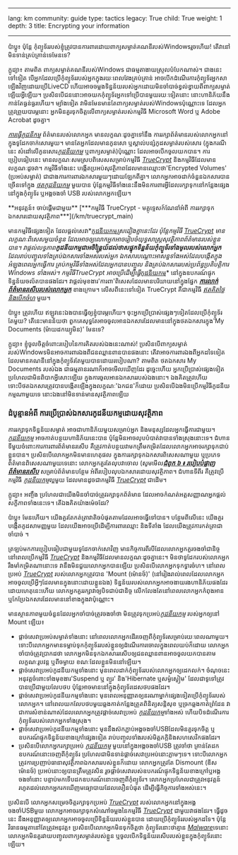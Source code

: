 

---

lang: km
community: guide
type: tactics
legacy: True
child: True
weight: 1
depth: 3
title: Encrypting your information

---

<div class="background" markdown="1">
ប៉ាប្លូ៖ ប៉ុន្តែ កុំព្យូទ័ររបស់ខ្ញុំត្រូវបានការពារដោយពាក្យសម្ងាត់គណនីរបស់Windowsរួចហើយ! តើវានៅមិនទាន់គ្រប់គ្រាន់ទេមែនទេ?

ក្លូដ្យា៖ តាមពិត ពាក្យសម្ងាត់គណនីរបស់Windows ជាធម្មតាងាយស្រួលបំបែកណាស់។ ជាងនេះទៅទៀត បើអ្នកដែលប្រើកុំព្យូទ័ររបស់អ្នកក្នុងរយៈពេលវែងគ្រប់គ្រាន់ អាចបើកដំណើរការកុំព្យូទ័រអ្នកសាឡើងវិញដោយប្រើLiveCD ហើយអាចចម្លងទិន្នន័យរបស់អ្នកដោយមិនចាំបាច់ខ្វល់ខ្វាយពីពាក្យសម្ងាត់ឡើយអ្វីឡើយ។ ប្រសិនបើជននោះអាចយកកុំព្យូទ័រអ្នកទៅប្រើបានមួយរយៈទៀតនោះ នោះហានិភ័យនឹងកាន់តែធ្ងន់ធ្ងរហើយ។ ម្យ៉ាងទៀត វាមិនមែនមានតែពាក្យសម្ងាត់របស់Windowsប៉ុណ្ណោះទេ ដែលអ្នកត្រូវព្រួយបារម្ភនោះ អ្នកមិនគួរទុកចិត្តលើពាក្យសម្ងាត់របស់កម្មវិធី Microsoft Word ឬ Adobe Acrobat ដូចគ្នា។
</div>


[*ការធ្វើកូដនីកម្ម*](/km/glossary#Encryption) ព័ត៌មានរបស់លោកអ្នក មានលក្ខណៈដូចគ្នាទៅនឹង   ការរក្សាព័ត៌មានរបស់លោកអ្នកនៅក្នុងទូដែកចាក់សោរមួយ។ មានតែអ្នកដែលមានកូនសោ ឬស្គាល់បន្សំកូដសម្ងាត់របស់សោរ (ក្នុងករណីនេះ សំដៅលើកូនសោរ[*កូដនីយកម្ម*](/km/glossary#Encryption) ឬពាក្យសម្ងាត់)ប៉ុណ្ណោះ ដែលអាចបើកចូលយកបាន។ ការប្រៀបធៀបនេះ មានលក្ខណៈសមស្របពិសេសសម្រាប់កម្មវិធី [*TrueCrypt*](/km/glossary#TrueCrypt) និងកម្មវិធីដែលមានលក្ខណៈដូចវា។ កម្មវិធីទាំងនេះ បង្កើតប្រអប់សុវត្ថិភាពដែលមានឈ្មោះថា'Encrypted Volumes' (ប្រអប់សម្ងាត់) ជាជាងការការពារឯកសារមួយៗដោយឡែកពីគ្នា។ លោកអ្នកអាចដាក់ចំនួនឯកសារបានច្រើនទៅក្នុង [*ថតកូដនិយកម្ម*](/km/glossary#Encryption) មួយបាន ប៉ុន្តែកម្មវិធីទាំងនេះនឹងមិនការពារអ្វីដែលរក្សាទុកនៅកន្លែងផ្សេងនៅក្នុងកុំព្យូទ័រ ឬអង្គចងចាំ USB របស់លោកអ្នកឡើយ។

<div class="getstarted" markdown="1">
**អនុវត្តន៍៖ ចាប់ផ្តើមជាមួយ** [***កម្មវិធី TrueCrypt  - មគ្គុទ្ទេសក៍ណែនាំអំពី ការរក្សាទុកឯកសារដោយសុវត្ថិភាព***](/km/truecrypt_main)
</div>


មានកម្មវិធីផ្សេងទៀត ដែលផ្តល់សេវា*[កូដនីយកម្ម](/km/glossary#Encryption)*ស្រដៀងគ្នានេះដែរ ប៉ុន្តែកម្មវិធី [*TrueCrypt*](/km/glossary#TrueCrypt) មានលក្ខណៈពិសេសមួយចំនួន ដែលអាចឲ្យលោកអ្នកអាចរៀបចំយុទ្ធសាស្ត្រសុវត្ថិភាពព័ត៌មានរបស់ខ្លួនបាន។ វាផ្តល់លទ្ធភាព**កូដនីយកម្មជាអចិន្ត្រៃយ៍ដល់ថាសផ្ទុកទិន្នន័យកុំព្យូទ័រទាំងមូលរបស់លោកអ្នក** ដែលរាប់បញ្ចូលទាំងគ្រប់ឯកសារទាំងអស់របស់អ្នក ឯកសារបណ្តោះអាសន្នទាំងអស់ដែលបង្កើតក្នុងអំឡុងពេលអ្នកធ្វើការ គ្រប់កម្មវិធីទាំងអស់ដែលអ្នកបានបញ្ចូល និងគ្រប់ឯកសាររបស់ប្រព័ន្ធប្រតិបត្តិការ Windows ទាំងអស់។ កម្មវិធីTrueCrypt អាចប្រើដើម្បីធ្វើ*[កូដនីយកម្ម](/km/glossary#Encryption)* នៅក្នុងឧបករណ៍ផ្ទុកទិន្នន័យចល័តបានផងដែរ។ វាផ្តល់មុខងារ'ការពា'ពិសេសដែលមានបរិយាយនៅក្នុងផ្នែក [***ការលាក់ព័ត៌មានរសើបរបស់លោកអ្នក***](/km/chapter_4_2) ខាងក្រោម។ លើសពីនេះទៅទៀត TrueCrypt គឺជាកម្មវិធី [*ឥតគិតថ្លៃនិងបើកចំហ*](/km/glossary#FOSS) មួយ។


<div class="background" markdown="1">
ប៉ាប្លូ៖ ត្រូវហើយ ឥឡូវនេះឯងបានធ្វើឲ្យខ្ញុំបារម្ភហើយ។ ចុះអ្នកប្រើប្រាស់ផ្សេងៗទៀតដែលប្រើកុំព្យូទ័រតែមួយ? តើនេះមានន័យថា ពួកគេសុទ្ធតែអាចចូលអានឯកសារដែលមាននៅក្នុងថតឯកសារក្នុង'My Documents (ម៉ាយដកឃ្យូមិន)' មែនទេ?

ក្លូដ្យា៖ ខ្ញុំចូលចិត្តចំពោះរបៀបនៃការគិតរបស់ឯងនេះណាស់! ប្រសិនបើពាក្យសម្ងាត់របស់Windowsមិនអាចការពារឯងពីជនឈ្លានពានបានផងនោះ តើវាអាចការពារឯងពីអ្នកដទៃទៀតដែលមានគណនីនៅក្នុងកុំព្យូទ័រតែមួយបានដោយរបៀបណា? តាមពិត ថតឯកសារ My Documents របស់ឯង ជាធម្មតានរណាក៏អាចមើលឃើញដែរ ដូច្នេះហើយ អ្នកប្រើប្រាស់ផ្សេងទៀតប្រហែលជាមិនពិបាកអ្វីសោះឡើយ ក្នុងការចូលអានឯកសាររបស់ឯងនោះ។ ឯងគិតត្រូវហើយ ទោះបីថតឯកសារត្រូវបានបង្កើតឡើងក្នុងលក្ខណៈ'ឯកជន'ក៏ដោយ  ប្រសិនបើឯងមិនប្រើកម្មវិធីកូដនីយកម្មណាមួយទេ នោះឯងនៅមិនទាន់មានសុវត្ថិភាពឡើយ</i>
</div>


### ដំបូន្មានអំពី ការប្រើប្រាស់ឯកសារកូដនីយកម្មដោយសុវត្ថិភាព ###
ការរក្សាទុកទិន្នន័យសម្ងាត់ អាចជាហានិភ័យមួយសម្រាប់អ្នក និងមនុស្សដែលអ្នកធ្វើការជាមួយ។ *[កូដនីយកម្ម](/km/glossary#Encryption)* អាចកាត់បន្ថយហានិភ័យនេះបាន ប៉ុន្តែមិនអាចលុបបំបាត់វាបានទាំងស្រុងនោះទេ។ ជំហានទីមួយចំពោះការការពារព័ត៌មានរសើប គឺត្រូវកាត់បន្ថយវាមកត្រឹមកម្រិតដែលលោកអ្នកអាចរក្សាទុកជាប់ខ្លួនបាន។ ប្រសិនបើលោកអ្នកមិនមានហេតុផល ក្នុងការរក្សាទុកឯកសារពិសេសណាមួយ ឬប្រភេទព័ត៌មានពិសេសណាមួយទេនោះ លោកអ្នកគួរតែលុបវាចោល (សូមមើល[***ជំពូក ៦ ៖ របៀបបំផ្លាញព័ត៌មានរសើប***](/km/chapter-6) សម្រាប់ព័ត៌មានបន្ថែម អំពីរបៀបលុបឯកសារដោយសុវត្ថិភាព។ ជំហានទីពីរ គឺត្រូវប្រើកម្មវិធី [*កូដនីយកម្ម*](/km/glossary#Encryption)ល្អមួយ ដែលមានដូចជាកម្មវិធី [*TrueCrypt*](/km/glossary#TrueCrypt) ជាដើម។


<div class="background" markdown="1">
ក្លូដ្យា៖ អញ្ចឹង ប្រហែលជាយើងមិនចាំបាច់ត្រូវរក្សាទុកព័ត៌មាន ដែលអាចកំណត់អត្តសញ្ញាណអ្នកផ្តល់សក្ខីភាពទាំងនេះទេ។ តើឯងគិតយ៉ាងម៉េចដែរ?

ប៉ាប្លូ៖ មែនហើយ។ យើងគួរតែកត់ត្រាវាតិចបំផុតតាមដែលអាចធ្វើទៅបាន។ បន្ថែមពីលើនេះ យើងគួរបង្កើតកូដសាមញ្ញមួយ ដែលយើងអាចប្រើដើម្បីការពារឈ្មោះ និងទីតាំង ដែលយើងត្រូវការកត់ត្រាជាចាំបាច់ ។	
</div>


ត្រឡប់មកការប្រៀបធៀបជាមួយទូដែកចាក់សោវិញ មានកិច្ចការពីរបីដែលលោកអ្នកគួរចងចាំជានិច្ច នៅពេលប្រើកម្មវិធី [*TrueCrypt*](/km/glossary#TrueCrypt) និងកម្មវិធីដែលមានលក្ខណៈដូចគ្នានេះ។ មិនថាទូដែករបស់លោកអ្នករឹងមាំកម្រិតណានោះទេ វានឹងមិនជួយលោកអ្នកបានឡើយ ប្រសិនបើលោកអ្នកទុកទ្វារចំហ។ នៅពេលប្រអប់ [*TrueCrypt*](/km/glossary#TrueCrypt) របស់លោកអ្នកត្រូវបាន 'Mount (ម៉ោនថ៍)' (នៅរៀងរាល់ពេលដែលលោកអ្នកអាចចូលប្រើអ្វីៗដែលមានក្នុងនោះដោយខ្លួនឯង)  ទិន្នន័យរបស់លោកអ្នកអាចងាយរងហានិភ័យផងដែរ ដោយហេតុនេះហើយ លោកអ្នកគួររក្សាវាឲ្យបិទជាប់ជានិច្ច លើកលែងតែនៅពេលលោកអ្នកកំពុងអាន ឬកែប្រែឯកសារដែលមាននៅខាងក្នុងវាប៉ុណ្ណោះ។


មានស្ថានភាពមួយចំនួនដែលអ្នកចាំបាច់ត្រូវចងចាំថា មិនត្រូវទុកប្រអប់[*កូដនីយកម្ម*](/km/glossary#Encryption) របស់អ្នកឲ្យនៅ Mount ឡើយ៖

- ផ្តាច់សេវាប្រអប់សម្ងាត់ទាំងនោះ នៅពេលលោកអ្នកដើរចេញពីកុំព្យូទ័រសម្រាប់រយៈពេលណាមួយ។ ទោះបីលោកអ្នកមានទម្លាប់ទុកកុំព្យូទ័ររបស់ខ្លួនឲ្យដំណើរការចោលក្នុងពេលយប់ក៏ដោយ លោកអ្នកចាំបាច់ត្រូវប្រាកដថា លោកអ្នកមិនទុកឯកសាររសើបឲ្យជនឈ្លានពានអាចចូលយកបានតាមលក្ខណៈរូបវន្ត ឬពីចម្ងាយ ខណៈដែលខ្លួនមិននៅឡើយ។
- ផ្តាច់សេវាប្រអប់កូដនីយកម្មទាំងនោះ មុនពេលដាក់កុំព្យូទ័ររបស់លោកអ្នកឲ្យដេកលក់។ ចំណុចនេះអនុវត្តចំពោះទាំងមុខងារ'Suspend ឬ ព្យួរ' និង'Hibernate ឬសម្ងំស្ងៀម' ដែលជាទូទៅត្រូវបានប្រើជាមួយលែបថប ប៉ុន្តែអាចមាននៅក្នុងកុំព្យូទ័រដេសថបផងដែរ។
- ផ្តាច់សេវាប្រអប់កូដនីយកម្មទាំងនោះ មុនពេលអនុញ្ញាតឲ្យនរណាម្នាក់ផ្សេងទៀតប្រើកុំព្យូទ័ររបស់លោកអ្នក។ នៅពេលយកលែបថបមួយឆ្លងកាត់កន្លែងត្រួតពិនិត្យសន្តិសុខ ឬច្រកឆ្លងកាត់ព្រំដែន វាជាការសំខាន់ណាស់ដែលលោកអ្នកត្រូវផ្តាច់សេវាប្រអប់ [*កូដនីយកម្ម*](/km/glossary#Encryption)ទាំងអស់ ហើយបិទដំណើរការកុំព្យូទ័ររបស់លោកអ្នកទាំងស្រុង។
- ផ្តាច់សេវាប្រអប់កូដនីយកម្មទាំងនោះ មុននឹងស៊កភ្ជាប់អង្គចងចាំUSBដែលមិនគួរទុកចិត្ត ឬឧបករណ៍ផ្ទុកទិន្នន័យខាងក្រៅផ្សេងទៀត រាប់បញ្ចូលទាំងរបស់មិត្តភក្តិនិងសហសេវិកផងដែរ។
- ប្រសិនបើលោកអ្នករក្សាប្រអប់ [*កូដនីយកម្ម*](/km/glossary#Encryption) មួយនៅក្នុងអង្គចងចាំUSB  ត្រូវចាំថា គ្រាន់តែដកឧបករណ៍នោះចេញពីកុំព្យូទ័រ ប្រហែលជាមិនទាន់ផ្តាច់សេវាប្រអប់នោះភ្លាមៗទេ។ ទោះបីលោកអ្នកត្រូវការប្រញាប់ធានាសុវត្ថិភាពឯកសាររបស់ខ្លួនក៏ដោយ លោកអ្នកត្រូវតែ Dismount (ឌីសម៉ោនថ៍) ប្រអប់នោះឲ្យបានត្រឹមត្រូវសិន រួចផ្តាច់សេវារបស់ឧបករណ៍ផ្ទុកទិន្នន័យខាងក្រៅឬអង្គចងចាំនោះ បន្ទាប់មកទើបដកឧបករណ៍នោះចេញពីកុំព្យូទ័រ។ លោកអ្នកប្រហែលជាត្រូវអនុវត្តន៍ រហូតដល់លោកអ្នករកឃើញមធ្យោបាយដែលលឿនបំផុត ដើម្បីធ្វើកិច្ចការទាំងអស់នេះ។
	
ប្រសិនបើ លោកអ្នកសម្រេចចិត្តរក្សាទុកប្រអប់ [*TrueCrypt*](/km/glossary#TrueCrypt) របស់លោកអ្នកនៅក្នុងអង្គចងចាំUSBមួយ លោកអ្នកអាចរក្សាទុកសំណៅចម្លងនៃកម្មវិធី [*TrueCrypt*](/km/glossary#TrueCrypt) ជាមួយវាផងដែរ។ ធ្វើដូចនេះ នឹងអនុញ្ញាតឲ្យលោកអ្នកអាចចូលប្រើទិន្នន័យរបស់ខ្លួនបាន ដោយប្រើកុំព្យូទ័ររបស់អ្នកដទៃ។ ប៉ុន្តែ វិធានធម្មតានៅតែត្រូវអនុវត្ត៖ ប្រសិនបើលោកអ្នកមិនទុកចិត្តថា កុំព្យូទ័រនោះថាគ្មាន [*Malware*](/km/glossary#Malware)ទេនោះ លោកអ្នកមិនគួរវាយបញ្ចូលពាក្យសម្ងាត់របស់ខ្លួន ឬចូលបើកទិន្នន័យរសើបរបស់ខ្លួនក្នុងកុំព្យូទ័រនោះឡើយ។


